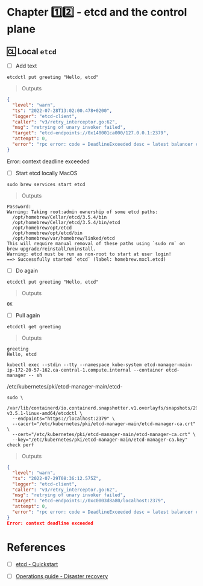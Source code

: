 # Chapter :one::two: - etcd and the control plane


## :cl: Local `etcd`

- [ ] Add text

```
etcdctl put greeting "Hello, etcd"
```
> Outputs
```json
{
  "level": "warn",
  "ts": "2022-07-28T13:02:00.478+0200",
  "logger": "etcd-client",
  "caller": "v3/retry_interceptor.go:62",
  "msg": "retrying of unary invoker failed",
  "target": "etcd-endpoints://0x140001ca000/127.0.0.1:2379",
  "attempt": 0,
  "error": "rpc error: code = DeadlineExceeded desc = latest balancer error: last connection error: connection error: desc = \"transport: Error while dialing dial tcp 127.0.0.1:2379: connect: connection refused\""
}
```
Error: context deadline exceeded

- [ ] Start etcd locally MacOS

```
sudo brew services start etcd
```
> Outputs
```
Password:
Warning: Taking root:admin ownership of some etcd paths:
  /opt/homebrew/Cellar/etcd/3.5.4/bin
  /opt/homebrew/Cellar/etcd/3.5.4/bin/etcd
  /opt/homebrew/opt/etcd
  /opt/homebrew/opt/etcd/bin
  /opt/homebrew/var/homebrew/linked/etcd
This will require manual removal of these paths using `sudo rm` on
brew upgrade/reinstall/uninstall.
Warning: etcd must be run as non-root to start at user login!
==> Successfully started `etcd` (label: homebrew.mxcl.etcd)
```

- [ ] Do again

```
etcdctl put greeting "Hello, etcd"
```
> Outputs
```
OK
```

- [ ] Pull again

```
etcdctl get greeting    
```
> Outputs
```
greeting
Hello, etcd
```

```
kubectl exec --stdin --tty --namespace kube-system etcd-manager-main-ip-172-20-57-162.ca-central-1.compute.internal --container etcd-manager -- sh
```


/etc/kubernetes/pki/etcd-manager-main/etcd-

```
sudo \
  /var/lib/containerd/io.containerd.snapshotter.v1.overlayfs/snapshots/29/fs/opt/etcd-v3.5.1-linux-amd64/etcdctl \
  --endpoints="https://localhost:2379" \
  --cacert="/etc/kubernetes/pki/etcd-manager-main/etcd-manager-ca.crt" \
  --cert="/etc/kubernetes/pki/etcd-manager-main/etcd-manager-ca.crt" \
  --key="/etc/kubernetes/pki/etcd-manager-main/etcd-manager-ca.key" check perf
```
> Outputs
```json
{
  "level": "warn",
  "ts": "2022-07-29T08:36:12.575Z",
  "logger": "etcd-client",
  "caller": "v3/retry_interceptor.go:62",
  "msg": "retrying of unary invoker failed",
  "target": "etcd-endpoints://0xc0003d8a80/localhost:2379",
  "attempt": 0,
  "error": "rpc error: code = DeadlineExceeded desc = latest balancer error: last connection error: connection error: desc = \"transport: Error while dialing dial tcp 127.0.0.1:2379: connect: connection refused\""
}
Error: context deadline exceeded
```

# References

- [ ] [etcd - Quickstart](https://etcd.io/docs/v3.5/quickstart/)

- [ ] [Operations guide - Disaster recovery](https://etcd.io/docs/v3.5/op-guide/recovery)

